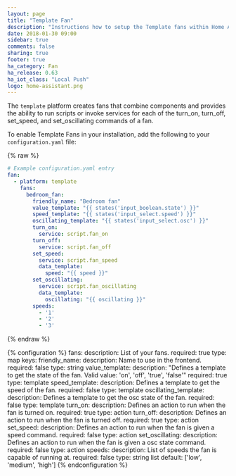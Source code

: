```yaml
---
layout: page
title: "Template Fan"
description: "Instructions how to setup the Template fans within Home Assistant."
date: 2018-01-30 09:00
sidebar: true
comments: false
sharing: true
footer: true
ha_category: Fan
ha_release: 0.63
ha_iot_class: "Local Push"
logo: home-assistant.png
---
```


The `template` platform creates fans that combine components and provides the
ability to run scripts or invoke services for each of the turn_on, turn_off, set_speed, and
set_oscillating commands of a fan.

To enable Template Fans in your installation, add the following to your
`configuration.yaml` file:

{% raw %}
```yaml
# Example configuration.yaml entry
fan:
  - platform: template
    fans:
      bedroom_fan:
        friendly_name: "Bedroom fan"
        value_template: "{{ states('input_boolean.state') }}"
        speed_template: "{{ states('input_select.speed') }}"
        oscillating_template: "{{ states('input_select.osc') }}"
        turn_on:
          service: script.fan_on
        turn_off:
          service: script.fan_off
        set_speed:
          service: script.fan_speed
          data_template:
            speed: "{{ speed }}"
        set_oscillating:
          service: script.fan_oscillating
          data_template:
            oscillating: "{{ oscillating }}"
        speeds:
          - '1'
          - '2'
          - '3'
```
{% endraw %}

{% configuration %}
  fans:
    description: List of your fans.
    required: true
    type: map
    keys:
      friendly_name:
        description: Name to use in the frontend.
        required: false
        type: string
      value_template:
        description: "Defines a template to get the state of the fan. Valid value: 'on', 'off', 'true', 'false'"
        required: true
        type: template
      speed_template:
        description: Defines a template to get the speed of the fan.
        required: false
        type: template
      oscillating_template:
        description: Defines a template to get the osc state of the fan.
        required: false
        type: template
      turn_on:
        description: Defines an action to run when the fan is turned on.
        required: true
        type: action
      turn_off:
        description: Defines an action to run when the fan is turned off.
        required: true
        type: action
      set_speed:
        description: Defines an action to run when the fan is given a speed command.
        required: false
        type: action
      set_oscillating:
        description: Defines an action to run when the fan is given a osc state command.
        required: false
        type: action
      speeds:
        description: List of speeds the fan is capable of running at.
        required: false
        type: string list
        default: ['low', 'medium', 'high']
{% endconfiguration %}
